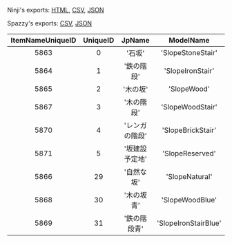 Ninji's exports: [HTML](https://wuffs.org/acnh/bcsv_140/html/StructureSlopeParam.html), [CSV](https://wuffs.org/acnh/bcsv_140/csv/StructureSlopeParam.csv), [JSON](https://wuffs.org/acnh/bcsv_140/json/StructureSlopeParam.json)

Spazzy's exports: [CSV](https://github.com/McSpazzy/acnh-csv/blob/master/StructureSlopeParam.csv), [JSON](https://github.com/McSpazzy/acnh-json/blob/master/StructureSlopeParam.json)

| ItemNameUniqueID | UniqueID | JpName | ModelName |
|:--:|:--:|:--:|:--:|
| 5863 | 0 | '石坂' | 'SlopeStoneStair' | 
| 5864 | 1 | '鉄の階段' | 'SlopeIronStair' | 
| 5865 | 2 | '木の坂' | 'SlopeWood' | 
| 5867 | 3 | '木の階段' | 'SlopeWoodStair' | 
| 5870 | 4 | 'レンガの階段' | 'SlopeBrickStair' | 
| 5871 | 5 | '坂建設予定地' | 'SlopeReserved' | 
| 5866 | 29 | '自然な坂' | 'SlopeNatural' | 
| 5868 | 30 | '木の坂青' | 'SlopeWoodBlue' | 
| 5869 | 31 | '鉄の階段青' | 'SlopeIronStairBlue' | 
